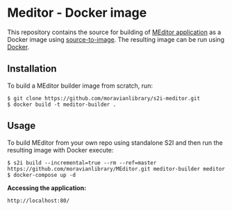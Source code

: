 Meditor - Docker image
========================================

This repository contains the source for building of [MEditor application](https://github.com/moravianlibrary/MEditor) as a Docker image using
[source-to-image](https://github.com/openshift/source-to-image).
The resulting image can be run using [Docker](http://docker.io).

Installation
---------------
To build a MEditor builder image from scratch, run:
```
$ git clone https://github.com/moravianlibrary/s2i-meditor.git
$ docker build -t meditor-builder .
```

Usage
---------------
To build MEditor from your own repo using standalone S2I and then run the resulting image with Docker execute:
```
$ s2i build --incremental=true --rm --ref=master https://github.com/moravianlibrary/MEditor.git meditor-builder meditor
$ docker-compose up -d
```


**Accessing the application:**
```
http://localhost:80/
```
